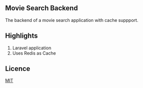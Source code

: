 ## Movie Search Backend

The backend of a movie search application with cache suppport.

## Highlights

1. Laravel application
2. Uses Redis as Cache

## Licence

[MIT](./LICENCE)
